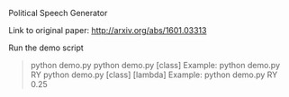 Political Speech Generator

Link to original paper: http://arxiv.org/abs/1601.03313

Run the demo script
> python demo.py
> python demo.py [class]               Example: python demo.py RY
> python demo.py [class] [lambda]      Example: python demo.py RY 0.25
